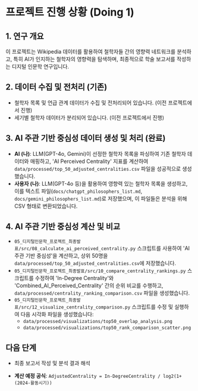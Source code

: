 # 프로젝트 진행 상황 (Doing 1)

## 1. 연구 개요

이 프로젝트는 Wikipedia 데이터를 활용하여 철학자들 간의 영향력 네트워크를 분석하고, 특히 AI가 인지하는 철학자의 영향력을 탐색하며, 최종적으로 학술 보고서를 작성하는 디지털 인문학 연구입니다.

## 2. 데이터 수집 및 전처리 (기존)

- 철학자 목록 및 언급 관계 데이터가 수집 및 전처리되어 있습니다. (이전 프로젝트에서 진행)
- 세기별 철학자 데이터가 분리되어 있습니다. (이전 프로젝트에서 진행)

## 3. AI 주관 기반 중심성 데이터 생성 및 처리 (완료)

- **AI (나)**: LLM(GPT-4o, Gemini)이 선정한 철학자 목록을 파싱하여 기존 철학자 데이터와 매핑하고, 'AI Perceived Centrality' 지표를 계산하여 `data/processed/top_50_adjusted_centralities.csv` 파일을 성공적으로 생성했습니다.
- **사용자 (나)**: LLM(GPT-4o 등)을 활용하여 영향력 있는 철학자 목록을 생성하고, 이를 텍스트 파일(`docs/chatgpt_philosophers_list.md`, `docs/gemini_philosophers_list.md`)로 저장했으며, 이 파일들은 분석을 위해 CSV 형태로 변환되었습니다.

## 4. AI 주관 기반 중심성 계산 및 비교

- `05_디지털인문학_프로젝트_최종발표/src/08_calculate_ai_perceived_centrality.py` 스크립트를 사용하여 'AI 주관 기반 중심성'을 계산하고, 상위 50명을 `data/processed/top_50_adjusted_centralities.csv`에 저장했습니다.
- `05_디지털인문학_프로젝트_최종발표/src/10_compare_centrality_rankings.py` 스크립트를 수정하여 'In-Degree Centrality'와 'Combined_AI_Perceived_Centrality' 간의 순위 비교를 수행하고, `data/processed/centrality_ranking_comparison.csv` 파일을 생성했습니다.
- `05_디지털인문학_프로젝트_최종발표/src/12_visualize_centrality_comparison.py` 스크립트를 수정 및 실행하여 다음 시각화 파일을 생성했습니다:
  - `data/processed/visualizations/top50_overlap_analysis.png`
  - `data/processed/visualizations/top50_rank_comparison_scatter.png`

## 다음 단계

- 최종 보고서 작성 및 분석 결과 해석

- **계산 예정 공식**: `AdjustedCentrality = In-DegreeCentrality / log2(1+(2024-활동시기))`
